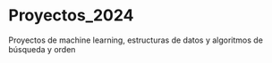 # Proyectos_2024
Proyectos de machine learning, estructuras de datos y algoritmos de búsqueda y orden
